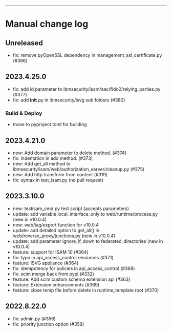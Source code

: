 ---
# Manual change log

## Unreleased

- fix: remove pyOpenSSL dependency in management_ssl_certificate.py (#366)

## 2023.4.25.0

- fix: add id parameter to ibmsecurity/isam/aac/fido2/relying_parties.py (#377)
- fix: add __init__.py in ibmsecurity/isvg sub folders (#380)

### Build & Deploy

- move to pyproject.toml for building

## 2023.4.21.0

- new: Add domain parameter to delete method. (#374)
- fix: indentation in add method. (#373)
- new: Add get_all method to ibmsecurity/isam/web/authorization_server/cleanup.py (#375)
- new: Add http transform from content (#319) 
- fix: syntax in test_isam.py (no pull request)

## 2023.3.10.0

- new: testisam_cmd.py test script (accepts parameters)
- update: add variable local_interface_only to web/runtime/process.py (new in v10.0.4)
- new: web/iag/export function for v10.0.4
- update: add detailed option to get_all() in web/reverse_proxy/junctions.py (new in v10.0.4)
- update: add parameter ignore_if_down to federated_directories (new in v10.0.4)
- feature: support for ISAM 10 (#364)
- fix: typo in api_access_control resources (#371)
- feature: ISVG appliance (#364)
- fix: idempotency for policies in api_access_control (#368)
- fix: scim merge back from pypi (#332)
- feature: Add scim custom schema extension api (#363)
- feature: Extension enhancements (#369)
- feature: close temp file before delete in runtime_template root (#370)

## 2022.8.22.0

- fix: admin.py (#356)
- fix: priority junction option (#359)